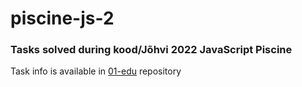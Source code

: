 # piscine-js-2

### Tasks solved during kood/Jõhvi 2022 JavaScript Piscine

Task info is available in [01-edu](https://github.com/01-edu/public/tree/master/subjects) repository 